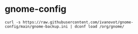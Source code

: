 # gnome-config
```
curl -s https://raw.githubusercontent.com/ivanovot/gnome-config/main/gnome-backup.ini | dconf load /org/gnome/
```
